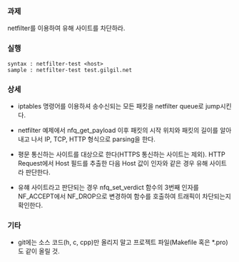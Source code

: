 ### 과제
netfilter를 이용하여 유해 사이트를 차단하라.

### 실행
```
syntax : netfilter-test <host>
sample : netfilter-test test.gilgil.net
```

### 상세
* iptables 명령어를 이용하셔 송수신되는 모든 패킷을 netfilter queue로 jump시킨다.

* netfilter 예제에서 nfq_get_payload 이후 패킷의 시작 위치와 패킷의 길이를 알아내고 나서 IP, TCP, HTTP 형식으로 parsing을 한다.

* 평문 통신하는 사이트를 대상으로 한다(HTTPS 통신하는 사이트는 제외). HTTP Request에서 Host 필드를 추출한 다음 Host 값이 인자와 같은 경우 유해 사이트라 판단한다.

* 유햬 사이트라고 판단되는 경우 nfq_set_verdict 함수의 3번째 인자를 NF_ACCEPT에서 NF_DROP으로 변경하여 함수를 호출하여 트래픽이 차단되는지 확인한다.

### 기타
* git에는 소스 코드(h, c, cpp)만 올리지 말고 프로젝트 파일(Makefile 혹은 *.pro)도 같이 올릴 것.
